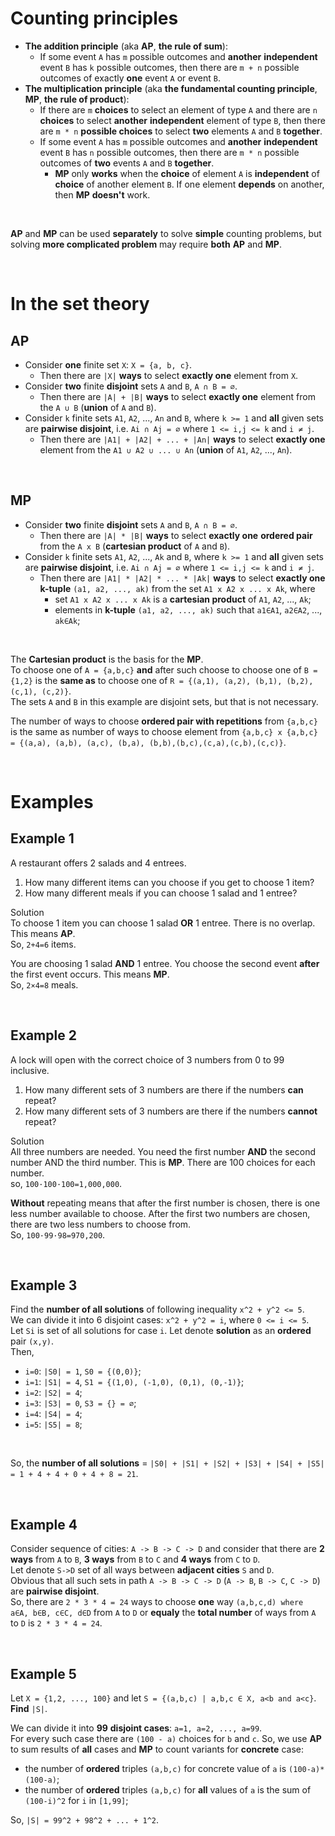 # Counting principles
- **The addition principle** (aka **AP**, **the rule of sum**):
  - If some event `A` has `m` possible outcomes and **another** **independent** event `B` has `k` possible outcomes, then there are `m + n` possible outcomes of exactly **one** event `A` or event `B`.
- **The multiplication principle** (aka **the fundamental counting principle**, **MP**, **the rule of product**):
  - If there are `m` **choices** to select an element of type `A` and there are `n` **choices** to select **another** **independent** element of type `B`, then there are `m * n` **possible choices** to select **two** elements `A` and `B` **together**.
  - If some event `A` has `m` possible outcomes and **another** **independent** event `B` has `n` possible outcomes, then there are `m * n` possible outcomes of **two** events `A` and `B` **together**.
    - **MP** only **works** when the **choice** of element `A` is **independent** of **choice** of another element `B`. If one element **depends** on another, then **MP** **doesn't** work.

<br>

**AP** and **MP** can be used **separately** to solve **simple** counting problems, but solving **more complicated problem** may require **both** **AP** and **MP**.

<br>

# In the set theory
## AP
- Consider **one** finite set `X`: `X = {a, b, c}`.
  - Then there are `|X|` **ways** to select **exactly one** element from `X`.
- Consider **two** finite **disjoint** sets `A` and `B`, `A ∩ B = ∅`.
  - Then there are `|A| + |B|` **ways** to select **exactly one** element from the `A ∪ B` (**union** of `A` and `B`).
- Consider `k` finite sets `A1`, `A2`, ..., `An` and `B`, where `k >= 1` and **all** given sets are **pairwise disjoint**, i.e. `Ai ∩ Aj = ∅` where `1 <= i,j <= k` and `i ≠ j`.
  - Then there are `|A1| + |A2| + ... + |An|` **ways** to select **exactly one** element from the `A1 ∪ A2 ∪ ... ∪ An` (**union** of `A1`, `A2`, ..., `An`).

<br>

## MP
- Consider **two** finite **disjoint** sets `A` and `B`, `A ∩ B = ∅`.
  - Then there are `|A| * |B|` **ways** to select **exactly one** **ordered pair** from the `A x B` (**cartesian product** of `A` and `B`).
- Consider `k` finite sets `A1`, `A2`, ..., `Ak` and `B`, where `k >= 1` and **all** given sets are **pairwise disjoint**, i.e. `Ai ∩ Aj = ∅` where `1 <= i,j <= k` and `i ≠ j`.
  - Then there are `|A1| * |A2| * ... * |Ak|` **ways** to select **exactly one** **k-tuple** `(a1, a2, ..., ak)` from the set `A1 x A2 x ... x Ak`, where
    - set `A1 x A2 x ... x Ak` is a **cartesian product** of `A1`, `A2`, ..., `Ak`;
    - elements in **k-tuple** `(a1, a2, ..., ak)` such that `a1∈A1`, `a2∈A2`, ..., `ak∈Ak`;

<br>

The **Cartesian product** is the basis for the **MP**.<br>
To choose one of `A = {a,b,c}` **and** after such choose to choose one of `B = {1,2}` is the **same as** to choose one of `R = {(a,1), (a,2), (b,1), (b,2), (c,1), (c,2)}`.<br>
The sets `A` and `B` in this example are disjoint sets, but that is not necessary.<br>

The number of ways to choose **ordered pair with repetitions** from `{a,b,c}` is the same as number of ways to choose element from `{a,b,c} x {a,b,c} = {(a,a), (a,b), (a,c), (b,a), (b,b),(b,c),(c,a),(c,b),(c,c)}`.

<br>

# Examples
## Example 1
A restaurant offers 2 salads and 4 entrees.
1. How many different items can you choose if you get to choose 1 item?
2. How many different meals if you can choose 1 salad and 1 entree?

Solution<br>
To choose 1 item you can choose 1 salad **OR** 1 entree. There is no overlap. This means **AP**.<br>
So, `2+4=6` items.<br>

You are choosing 1 salad **AND** 1 entree. You choose the second event **after** the first event occurs. This means **MP**.<br>
So, `2×4=8` meals.<br>

<br>

## Example 2
A lock will open with the correct choice of 3 numbers from 0 to 99 inclusive.<br>
1. How many different sets of 3 numbers are there if the numbers **can** repeat?
2. How many different sets of 3 numbers are there if the numbers **cannot** repeat?

Solution<br>
All three numbers are needed. You need the first number **AND** the second number AND the third number. This is **MP**. There are 100 choices for each number.<br>
so, `100·100·100=1,000,000`.<br>

**Without** repeating means that after the first number is chosen, there is one less number available to choose. After the first two numbers are chosen, there are two less numbers to choose from.<br>
So, `100·99·98=970,200`.<br>

<br>

## Example 3
Find the **number of all solutions** of following inequality `x^2 + y^2 <= 5`.<br>
We can divide it into 6 disjoint cases: `x^2 + y^2 = i`, where `0 <= i <= 5`.<br>
Let `Si` is set of all solutions for case `i`. Let denote **solution** as an **ordered** pair `(x,y)`.<br>
Then,<br>
- `i=0`: `|S0| = 1`, `S0 = {(0,0)}`;
- `i=1`: `|S1| = 4`, `S1 = {(1,0), (-1,0), (0,1), (0,-1)}`;
- `i=2`: `|S2| = 4`;
- `i=3`: `|S3| = 0`, `S3 = {} = ∅`;
- `i=4`: `|S4| = 4`;
- `i=5`: `|S5| = 8`;

<br>

So, the **number of all solutions** = `|S0| + |S1| + |S2| + |S3| + |S4| + |S5| = 1 + 4 + 4 + 0 + 4 + 8 = 21`.

<br>

## Example 4
Consider sequence of cities: `A -> B -> C -> D` and consider that there are **2 ways** from `A` to `B`, **3 ways** from `B` to `C` and **4 ways** from `C` to `D`.<br>
Let denote `S->D` set of all ways between **adjacent cities** `S` and `D`.<br>
Obvious that all such sets in path `A -> B -> C -> D` (`A -> B`, `B -> C`, `C -> D`) are **pairwise disjoint**.<br>
So, there are `2 * 3 * 4 = 24` ways to choose **one** way `(a,b,c,d) where a∈A, b∈B, c∈C, d∈D` from `A` to `D` or **equaly** the **total number** of ways from `A` to `D` is `2 * 3 * 4 = 24`.<br>

<br>

## Example 5
Let `X = {1,2, ..., 100}` and let `S = {(a,b,c) | a,b,c ∈ X, a<b and a<c}`.<br>
**Find** `|S|`.<br>

We can divide it into **99** **disjoint cases**: `a=1, a=2, ..., a=99`.<br>
For every such case there are `(100 - a)` choices for `b` and `c`.
So, we use **AP** to sum results of **all** cases and **MP** to count variants for **concrete** case:
- the number of **ordered** triples `(a,b,c)` for concrete value of `a` is `(100-a)*(100-a)`;
- the number of **ordered** triples `(a,b,c)` for **all** values of `a` is the sum of `(100-i)^2` for `i` in `[1,99]`;

So, `|S| = 99^2 + 98^2 + ... + 1^2`.
